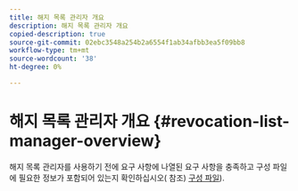```yaml
---
title: 해지 목록 관리자 개요
description: 해지 목록 관리자 개요
copied-description: true
source-git-commit: 02ebc3548a254b2a6554f1ab34afbb3ea5f09bb8
workflow-type: tm+mt
source-wordcount: '38'
ht-degree: 0%

---
```


# 해지 목록 관리자 개요 {#revocation-list-manager-overview}

해지 목록 관리자를 사용하기 전에 요구 사항에 나열된 요구 사항을 충족하고 구성 파일에 필요한 정보가 포함되어 있는지 확인하십시오( 참조) [구성 파일](../policy-revocation-list-manager/revocation-config-file-props.md)).
